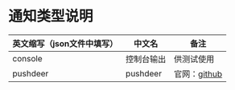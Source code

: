 # 通知类型说明

| 英文缩写（json文件中填写） | 中文名      | 备注                                                |
|-----------------|----------|---------------------------------------------------|
| console         | 控制台输出    | 供测试使用                                             |                                         
| pushdeer        | pushdeer | 官网：[github](https://github.com/easychen/pushdeer) |
